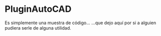# PluginAutoCAD
 
Es simplemente una muestra de código... ...que dejo aquí por si a alguien pudiera serle de alguna utilidad.
